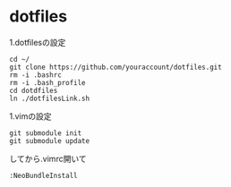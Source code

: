 dotfiles
========

1.dotfilesの設定

```
cd ~/
git clone https://github.com/youraccount/dotfiles.git
rm -i .bashrc
rm -i .bash_profile
cd dotdfiles
ln ./dotfilesLink.sh
```

1.vimの設定

```
git submodule init
git submodule update
```
してから.vimrc開いて
```
:NeoBundleInstall
```
